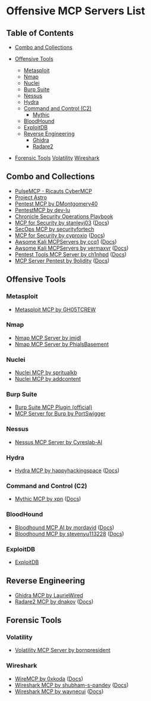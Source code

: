 # Offensive MCP Servers List

## Table of Contents
- [Combo and Collections](#combo-and-collections)

- [Offensive Tools](#offensive-tools)
	- [Metasploit](#metasploit)
	- [Nmap](#nmap)
	- [Nuclei](#nuclei)
	- [Burp Suite](#burp-suite)
	- [Nessus](#nessus)
	- [Hydra](#hydra)
	- [Command and Control (C2)](#command-and-control-c2)
		- [Mythic](#mythic-mcp-by-xpn)
	- [BloodHound](#bloodhound)
   	- [ExploitDB](#exploitdb)
	- [Reverse Engineering](#reverse-engineering)
		- [Ghidra](#ghidra-mcp-by-lauriewired)
		- [Radare2](#radare2-mcp-by-dnakov)
	
- [Forensic Tools](#forensic-tools)
	[Volatility](#volatility)
	[Wireshark](#wireshark)

## Combo and Collections
- [PulseMCP - Ricauts CyberMCP](https://www.pulsemcp.com/servers/ricauts-cybermcp)
- [Project Astro](https://github.com/whit3rabbit0/project_astro/)
- [Pentest MCP by DMontgomery40](https://github.com/DMontgomery40/pentest-mcp)
- [PentestMCP by dev-lu](https://github.com/dev-lu/PentestMCP)
- [Chronicle Security Operations Playbook](https://playbooks.com/mcp/emeryray2002-chronicle-security-operations)
- [MCP for Security by stanleyj03](https://github.com/stanleyj03/mcp-for-security) ([Docs](https://playbooks.com/mcp/stanleyj03-security-tools))
- [SecOps MCP by securityfortech](https://github.com/securityfortech/secops-mcp)
- [MCP for Security by cyproxio](https://github.com/cyproxio/mcp-for-security) ([Docs](https://playbooks.com/mcp/cyproxio-security-tools))
- [Awsome Kali MCPServers by ccq1](https://github.com/ccq1/awsome_kali_mcpservers) ([Docs](https://playbooks.com/mcp/ccq1-kali-security-tools))
- [Awsome Kali MCPServers by vermaxvr](https://github.com/vermaxvr/awsome_kali_mcpservers) ([Docs](https://playbooks.com/mcp/vermaxvr-kali-linux-security-tools))
- [Pentest Tools MCP Server by ch1nhpd](https://github.com/ch1nhpd/pentest-tools-mcp-server) ([Docs](https://playbooks.com/mcp/ch1nhpd-pentest-tools))
- [MCP Server Pentest by 9olidity](https://github.com/9olidity/MCP-Server-Pentest) ([Docs](https://playbooks.com/mcp/9olidity-web-security-scanner))

## Offensive Tools
### Metasploit
- [Metasploit MCP by GH05TCREW](https://github.com/GH05TCREW/MetasploitMCP)

### Nmap
- [Nmap MCP Server by imjdl](https://github.com/imjdl/nmap-mcpserver)
- [Nmap MCP Server by PhialsBasement](https://github.com/PhialsBasement/nmap-mcp-server)

### Nuclei
- [Nuclei MCP by spritualkb](https://github.com/spritualkb/nuclei-mcp)
- [Nuclei MCP by addcontent](https://github.com/addcontent/nuclei-mcp)

### Burp Suite
- [Burp Suite MCP Plugin (official)](https://portswigger.net/bappstore/9952290f04ed4f628e624d0aa9dccebc)
- [MCP Server for Burp by PortSwigger](https://github.com/portswigger/mcp-server)

### Nessus
- [Nessus MCP Server by Cyreslab-AI](https://github.com/Cyreslab-AI/nessus-mcp-server)

### Hydra
- [Hydra MCP by happyhackingspace](https://github.com/happyhackingspace/mcp-hydra) ([Docs](https://playbooks.com/mcp/happyhackingspace-hydra-penetration-testing))

### Command and Control (C2)
- [Mythic MCP by xpn](https://github.com/xpn/mythic_mcp) ([Docs](https://playbooks.com/mcp/xpn-mythic))

### BloodHound
- [Bloodhound MCP AI by mordavid](https://github.com/mordavid/bloodhound-mcp-ai) ([Docs](https://playbooks.com/mcp/mordavid-bloodhound))
- [Bloodhound MCP by stevenyu113228](https://github.com/stevenyu113228/bloodhound-mcp) ([Docs](https://playbooks.com/mcp/stevenyu113228-bloodhound))

### ExploitDB
- [ExploitDB](https://github.com/Cyreslab-AI/exploitdb-mcp-server)

## Reverse Engineering
- [Ghidra MCP by LaurieWired](https://github.com/LaurieWired/GhidraMCP)
- [Radare2 MCP by dnakov](https://playbooks.com/mcp/dnakov-radare2) ([Docs](https://playbooks.com/mcp/dnakov-radare2))

## Forensic Tools

### Volatility
- [Volatility MCP Server by bornpresident](https://github.com/bornpresident/Volatility-MCP-Server)

### Wireshark
- [WireMCP by 0xkoda](https://github.com/0xkoda/wiremcp) ([Docs](https://playbooks.com/mcp/wiremcp-network-traffic-analysis))
- [Wireshark MCP by shubham-s-pandey](https://github.com/shubham-s-pandey/wiresharkmcp) ([Docs](https://playbooks.com/mcp/shubham-s-pandey-wireshark))
- [Wireshark MCP by waynecui](https://github.com/waynecui/wireshark_mcp) ([Docs](https://playbooks.com/mcp/waynecui-wireshark))

